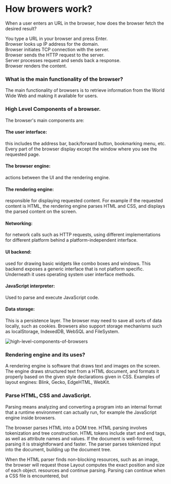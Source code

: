 # How browers work?

When a user enters an URL in the browser, how does the browser fetch the desired result?

You type a URL in your browser and press Enter.  
Browser looks up IP address for the domain.  
Browser initiates TCP connection with the server.  
Browser sends the HTTP request to the server.  
Server processes request and sends back a response.  
Browser renders the content.  
### What is the main functionality of the browser?  
The main functionality of browsers is to retrieve information from the World Wide Web and making it available for users.

### High Level Components of a browser.  
The browser's main components are:  
#### The user interface:
this includes the address bar, back/forward button, bookmarking menu, etc. Every part of the browser display except the window where you see the requested page.  
#### The browser engine:  
actions between the UI and the rendering engine.
#### The rendering engine:  
responsible for displaying requested content. For example if the requested content is HTML, the rendering engine parses HTML and CSS, 
and displays the parsed content on the screen.
#### Networking:  
for network calls such as HTTP requests, using different implementations for different platform behind a platform-independent interface.
#### UI backend:  
used for drawing basic widgets like combo boxes and windows. This backend exposes a generic interface that is not platform specific. 
Underneath it uses operating system user interface methods.
#### JavaScript interpreter:  
Used to parse and execute JavaScript code.  
#### Data storage:  
This is a persistence layer. The browser may need to save all sorts of data locally, such as cookies. Browsers also support storage mechanisms such as
localStorage, IndexedDB, WebSQL and FileSystem.  

![high-level-components-of-browsers](https://user-images.githubusercontent.com/64304307/204169685-adc4293e-b55c-479d-b24f-e24693282f45.jpeg)

### Rendering engine and its uses?  
A rendering engine is software that draws text and images on the screen. The engine draws structured text from a HTML document, and formats it properly based on the given style declarations given in CSS. Examples of layout engines: Blink, Gecko, EdgeHTML, WebKit.  

### Parse HTML, CSS and JavaScript.  
Parsing means analyzing and converting a program into an internal format that a runtime environment can actually run, for example the JavaScript engine inside browsers.  
  
The browser parses HTML into a DOM tree. HTML parsing involves tokenization and tree construction. HTML tokens include start and end tags, as well as attribute names and values. If the document is well-formed, parsing it is straightforward and faster. The parser parses tokenized input into the document, building up the document tree.  
  
When the HTML parser finds non-blocking resources, such as an image, the browser will request those Layout computes the exact position and size of each object. resources and continue parsing. Parsing can continue when a CSS file is encountered, but <script> tags—particularly those without an async or defer attribute—blocks rendering, and pauses parsing of HTML.  
    
When the browser encounters CSS styles, it parses the text into the CSS Object Model (or CSSOM), a data structure it then uses for styling layouts and painting. The browser then creates a render tree from both these structures to be able to paint the content to the screen. JavaScript is also downloaded, parsed, and then executed.
  
JavaScript parsing is done during compile time or whenever the parser is invoked, such as during a call to a method.  
    
### Script Processors  
  The script processor executes Javascript code to process an event. The processor uses a pure Go implementation of ECMAScript 5.1 and has no external dependencies. This can be useful in situations where one of the other processors doesn't provide the functionality you need to filter events.  
  
### Render-tree Construction, Layout, and Paint.  
  The DOM and CSSOM trees are combined to form the render tree.  
    
  Render tree contains only the nodes required to render the page.  
    
  Layout computes the exact position and size of each object.  
    
  
  The last step is paint, which takes in the final render tree and renders the pixels to the screen.  
  
   The browser combines the DOM and CSSOM into a "render tree," which captures all the visible DOM content on the page and all the CSSOM style information for each node.
  


